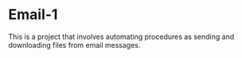 # Email-1
This is a project that involves automating procedures as sending and downloading files from email messages.
